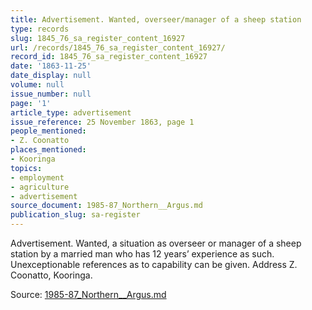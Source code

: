 ```yaml
---
title: Advertisement. Wanted, overseer/manager of a sheep station
type: records
slug: 1845_76_sa_register_content_16927
url: /records/1845_76_sa_register_content_16927/
record_id: 1845_76_sa_register_content_16927
date: '1863-11-25'
date_display: null
volume: null
issue_number: null
page: '1'
article_type: advertisement
issue_reference: 25 November 1863, page 1
people_mentioned:
- Z. Coonatto
places_mentioned:
- Kooringa
topics:
- employment
- agriculture
- advertisement
source_document: 1985-87_Northern__Argus.md
publication_slug: sa-register
---
```


Advertisement.  Wanted, a situation as overseer or manager of a sheep station by a married man who has 12 years’ experience as such.  Unexceptionable references as to capability can be given.  Address Z. Coonatto, Kooringa.

Source: [1985-87_Northern__Argus.md](/downloads/markdown/1985-87_Northern__Argus.md)
